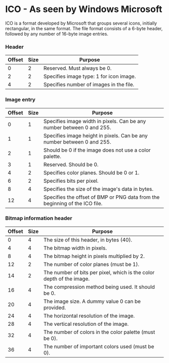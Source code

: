 # ICO - As seen by Windows Microsoft

ICO is a format developed by Microsoft that groups several icons, initially rectangular, 
in the same format. The file format consists of a 6-byte header, followed by any number 
of 16-byte image entries.
### Header
| Offset | Size | Purpose |
| ------ | ---- | ------- |
| 0 | 2 | Reserved. Must always be 0. |
| 2 | 2 | Specifies image type: 1 for icon image. |
| 4 | 2 | Specifies number of images in the file. |
### Image entry
| Offset | Size | Purpose |
| ------ | ---- | ------- |
| 0 | 1 | Specifies image width in pixels. Can be any number between 0 and 255. |
| 1 | 1 | Specifies image height in pixels. Can be any number between 0 and 255. |
| 2 | 1 | Should be 0 if the image does not use a color palette. |
| 3 | 1 | Reserved. Should be 0. |
| 4 | 2 | Specifies color planes. Should be 0 or 1. |
| 6 | 2 | Specifies bits per pixel. |
| 8 | 4 | Specifies the size of the image's data in bytes. |
| 12 | 4 | Specifies the offset of BMP or PNG data from the beginning of the ICO file. |


### Bitmap information header
| Offset | Size | Purpose |
| ------ | ---- | ------- |
| 0 | 4 | The size of this header, in bytes (40). |
| 4 | 4 | The bitmap width in pixels. |
| 8 | 4 | The bitmap height in pixels multiplied by 2. |
| 12 | 2 | The number of color planes (must be 1). |
| 14 | 2 | The number of bits per pixel, which is the color depth of the image. |
| 16 | 4 | The compression method being used.  It should be 0. |
| 20 | 4 | The image size. A dummy value 0 can be provided. |
| 24 | 4 | The horizontal resolution of the image. |
| 28 | 4 | The vertical resolution of the image. |
| 32 | 4 | The number of colors in the color palette (must be 0). |
| 36 | 4 | The number of important colors used (must be 0). |
